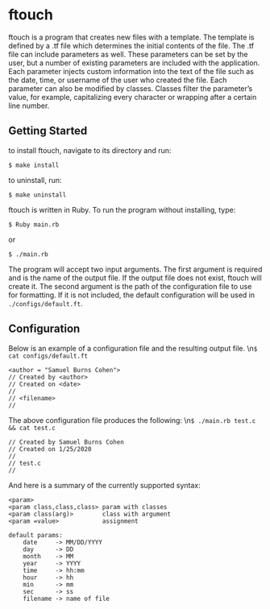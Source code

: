 # ftouch

ftouch is a program that creates new files with a template. The template is defined by a .tf file which determines the initial contents of the file. The .tf file can include parameters as well. These parameters can be set by the user, but a number of existing parameters are included with the application. Each parameter injects custom information into the text of the file such as the date, time, or username of the user who created the file. Each parameter can also be modified by classes. Classes filter the parameter’s value, for example, capitalizing every character or wrapping after a certain line number. 

## Getting Started
to install ftouch, navigate to its directory and run:
```
$ make install
```
to uninstall, run:
```
$ make uninstall
```
ftouch is written in Ruby. To run the program without installing, type:
```
$ Ruby main.rb 
```
or
```
$ ./main.rb
```
The program will accept two input arguments. The first argument is required and is the name of the output file. If the output file does not exist, ftouch will create it. The second argument is the path of the configuration file to use for formatting. If it is not included, the default configuration will be used in `./configs/default.ft`.

## Configuration
Below is an example of a configuration file and the resulting output file.
\n`$ cat configs/default.ft`
```
<author = "Samuel Burns Cohen">
// Created by <author>
// Created on <date>
//
// <filename>
// 
```
The above configuration file produces the following:
\n`$ ./main.rb test.c && cat test.c`
```
// Created by Samuel Burns Cohen
// Created on 1/25/2020
//
// test.c
//
```
And here is a summary of the currently supported syntax:
```
<param>
<param class,class,class> param with classes
<param class(arg)>        class with argument
<param =value>            assignment

default params:
    date     -> MM/DD/YYYY
    day      -> DD
    month    -> MM
    year     -> YYYY
    time     -> hh:mm
    hour     -> hh
    min      -> mm
    sec      -> ss
    filename -> name of file
```